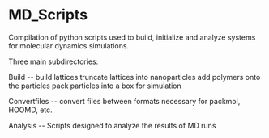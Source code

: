 # MD_Scripts

Compilation of python scripts used to build, initialize and analyze systems for molecular dynamics simulations.

Three main subdirectories:

Build --  build lattices
          truncate lattices into nanoparticles
          add polymers onto the particles
          pack particles into a box for simulation

Convertfiles -- convert files between formats necessary for packmol, HOOMD, etc.

Analysis -- Scripts designed to analyze the results of MD runs
